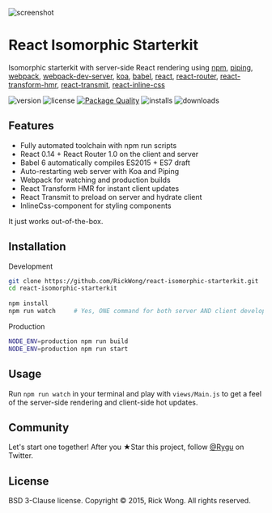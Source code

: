![screenshot](https://i.imgur.com/uZSZ5Y4.png?1)

# React Isomorphic Starterkit

Isomorphic starterkit with server-side React rendering using 
[npm](https://www.npmjs.com),
[piping](https://github.com/mdlawson/piping), 
[webpack](https://webpack.github.io/), 
[webpack-dev-server](https://github.com/webpack/webpack-dev-server),
[koa](http://koajs.com),
[babel](http://babeljs.io),
[react](https://facebook.github.io/react),
[react-router](https://github.com/rackt/react-router), 
[react-transform-hmr](https://github.com/gaearon/react-transform-hmr), 
[react-transmit](https://github.com/RickWong/react-transmit),
[react-inline-css](https://github.com/RickWong/react-inline-css)

![version](https://img.shields.io/npm/v/react-isomorphic-starterkit.svg) ![license](https://img.shields.io/npm/l/react-isomorphic-starterkit.svg) [![Package Quality](http://npm.packagequality.com/shield/react-isomorphic-starterkit.svg)](http://packagequality.com/#?package=react-isomorphic-starterkit) ![installs](https://img.shields.io/npm/dt/react-isomorphic-starterkit.svg) ![downloads](https://img.shields.io/github/downloads/RickWong/react-isomorphic-starterkit/latest/total.svg)

## Features

- Fully automated toolchain with npm run scripts
- React 0.14 + React Router 1.0 on the client and server
- Babel 6 automatically compiles ES2015 + ES7 draft
- Auto-restarting web server with Koa and Piping
- Webpack for watching and production builds
- React Transform HMR for instant client updates
- React Transmit to preload on server and hydrate client
- InlineCss-component for styling components

It just works out-of-the-box.

## Installation

Development

```bash
git clone https://github.com/RickWong/react-isomorphic-starterkit.git
cd react-isomorphic-starterkit
	
npm install
npm run watch     # Yes, ONE command for both server AND client development!
```

Production

```bash
NODE_ENV=production npm run build
NODE_ENV=production npm run start  
```

## Usage

Run `npm run watch` in your terminal and play with `views/Main.js` to get a feel of
the server-side rendering and client-side hot updates.

## Community

Let's start one together! After you ★Star this project, follow [@Rygu](https://twitter.com/rygu)
on Twitter.

## License

BSD 3-Clause license. Copyright © 2015, Rick Wong. All rights reserved.
